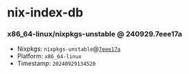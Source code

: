 # nix-index-db
### x86_64-linux/nixpkgs-unstable @ 240929.7eee17a
- Nixpkgs: `nixpkgs-unstable`@[`7eee17a`](https://github.com/NixOS/nixpkgs/commit/7eee17a8a5868ecf596bbb8c8beb527253ea8f4d)
- Platform: `x86_64-linux`
- Timestamp: `20240929134520`
